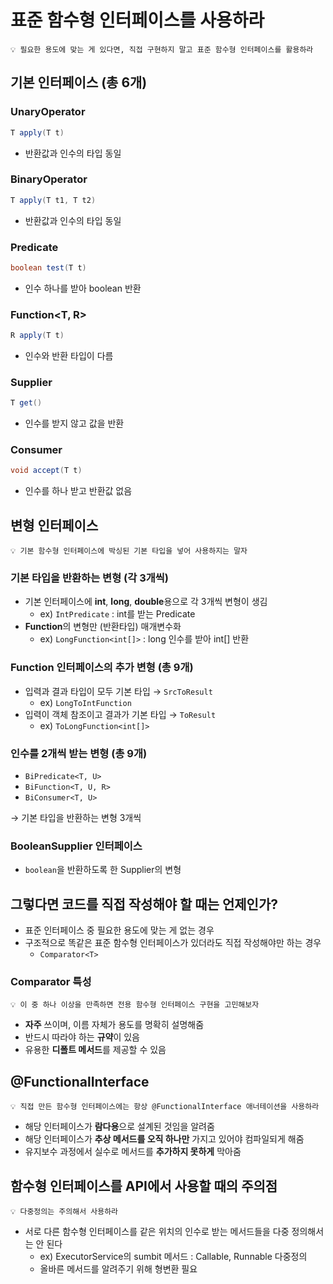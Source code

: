 # 표준 함수형 인터페이스를 사용하라

```
💡 필요한 용도에 맞는 게 있다면, 직접 구현하지 말고 표준 함수형 인터페이스를 활용하라
```

## 기본 인터페이스 (총 6개)

### UnaryOperator<T>

```java
T apply(T t)
```

- 반환값과 인수의 타입 동일

### BinaryOperator<T>

```java
T apply(T t1, T t2)
```

- 반환값과 인수의 타입 동일

### Predicate<T>

```java
boolean test(T t)
```

- 인수 하나를 받아 boolean 반환

### Function<T, R>

```java
R apply(T t)
```

- 인수와 반환 타입이 다름

### Supplier<T>

```java
T get()
```

- 인수를 받지 않고 값을 반환

### Consumer<T>

```java
void accept(T t)
```

- 인수를 하나 받고 반환값 없음

## 변형 인터페이스

```
💡 기본 함수형 인터페이스에 박싱된 기본 타입을 넣어 사용하지는 말자
```
### 기본 타입을 반환하는 변형 (각 3개씩)

- 기본 인터페이스에 **int**, **long**, **double**용으로 각 3개씩 변형이 생김
    - ex) `IntPredicate` : int를 받는 Predicate
- **Function**의 변형만 (반환타입) 매개변수화
    - ex) `LongFunction<int[]>` : long 인수를 받아 int[] 반환

### Function 인터페이스의 추가 변형 (총 9개)

- 입력과 결과 타입이 모두 기본 타입 → `SrcToResult`
    - ex) `LongToIntFunction`
- 입력이 객체 참조이고 결과가 기본 타입 → `ToResult`
    - ex) `ToLongFunction<int[]>`

### 인수를 2개씩 받는 변형 (총 9개)

- `BiPredicate<T, U>`
- `BiFunction<T, U, R>`
- `BiConsumer<T, U>`

→ 기본 타입을 반환하는 변형 3개씩

### BooleanSupplier 인터페이스

- `boolean`을 반환하도록 한 Supplier의 변형

## 그렇다면 코드를 직접 작성해야 할 때는 언제인가?

- 표준 인터페이스 중 필요한 용도에 맞는 게 없는 경우
- 구조적으로 똑같은 표준 함수형 인터페이스가 있더라도 직접 작성해야만 하는 경우
    - `Comparator<T>`

### Comparator 특성

```
💡 이 중 하나 이상을 만족하면 전용 함수형 인터페이스 구현을 고민해보자
```

- **자주** 쓰이며, 이름 자체가 용도를 명확히 설명해줌
- 반드시 따라야 하는 **규약**이 있음
- 유용한 **디폴트 메서드**를 제공할 수 있음

## @FunctionalInterface

```
💡 직접 만든 함수형 인터페이스에는 항상 @FunctionalInterface 애너테이션을 사용하라
```

- 해당 인터페이스가 **람다용**으로 설계된 것임을 알려줌
- 해당 인터페이스가 **추상 메서드를 오직 하나만** 가지고 있어야 컴파일되게 해줌
- 유지보수 과정에서 실수로 메서드를 **추가하지 못하게** 막아줌

## 함수형 인터페이스를 API에서 사용할 때의 주의점

```
💡 다중정의는 주의해서 사용하라
```

- 서로 다른 함수형 인터페이스를 같은 위치의 인수로 받는 메서드들을 다중 정의해서는 안 된다
    - ex) ExecutorService의 sumbit 메서드 : Callable<T>, Runnable 다중정의
    - 올바른 메서드를 알려주기 위해 형변환 필요